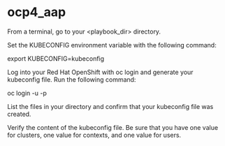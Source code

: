 # ocp4_aap


From a terminal, go to your <playbook_dir> directory.

Set the KUBECONFIG environment variable with the following command:

export KUBECONFIG=kubeconfig

Log into your Red Hat OpenShift with oc login and generate your kubeconfig file. Run the following command:

oc login <openshift console> -u <username> -p <password>

List the files in your directory and confirm that your kubeconfig file was created.

Verify the content of the kubeconfig file. Be sure that you have one value for clusters, one value for contexts, and one value for users.


